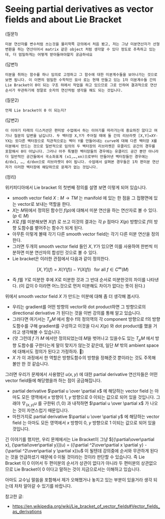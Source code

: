 # Seeing partial derivatives as vector fields and about Lie Bracket

(질문1)

```
미분 연산자를 변수처럼 쓰는것을 물리학쪽 강의에서 처음 봤고, 저는 그냥 미분연산자가 선형 변환을 하는 연산이어서 matrix 같은 object 처럼 생각할 수 있다 정도로 추측하고 있는데, 더 엄밀하게는 어떻게 받아들여야할지 궁금하네요
```

(답변1)

```
미분을 취하는 함수를 하나 임의로 고정하고 그 함수에 대한 미분계수들을 보아나가는 것으로 보면 됩니다. 이 이면의 엄밀한 수학적인 묘사 로는 현재 만들고 있는 1차 미분계수들 간의 Lie Bracket이 0이 되는 구조 하에서 작업을 하고 있으므로 그로 인하여 결과적으로 연산 순서가 무관하기에 정말로 숫자의 연산처럼 생각을 해도 되는 것입니다.
```

(질문2)

```
언제 Lie bracket이 0 이 되는지?
```

(답변2)

```
이 이야기 타래의 디스커션은 편미방 수업에서 하는 이야기를 따라가는데 중요하진 않다고 여기나 질문의 답변을 남깁니다. 두 벡터장 X,Y가 주어질 때에 둘 간의 리브라켓 [X,Y]=XY-YX는 또다른 벡터장으로 직관적으로는 벡터 Y를 만들어내는 curve에 대해 다른 벡터장 X를 미분해서 만드는 것으로 일반적으로 임의의 두 벡터장의 리브라켓은 유클리드 공간의 경우를 포함해서 0이 아닙니다. 그러나 아주 특별한 벡터장들의 경우에는 유클리드 공간 뿐만 아니라 더 일반적인 공간들에서 국소좌표계 (x1,…,xn)으로부터 만들어낸 벡터장들인 경우에는 d/dx1, …, d/dxn으로 리브라켓이 0이 됩니다. 수업에서 살펴본 경우들은 1차 편미분 연산자가 이러한 벡터장에 해당하므로 문제가 없는 것입니다.
```



(정리)



위키피디아에서 Lie bracket 의 첫번째 정의를 설명 보면 이렇게 되어 있습니다.

- smooth vector field $X: M \to TM$ 는 manifold 에 있는 한 점을 그 접평면에 있는 vector로 보내는 역할을 한다.
- $X$는 $M$위에서 정의된 함수인 $f(p)$에 대해서 미분 연산을 하는 연산자로 볼 수 있다. ($p \in M$)
- $X$로 $f$를 미분해보면 $X(f)$ 로 쓰고 이것의 결과는 각 $p$ 점마다 $X(p)$ 방향으로 $f$의 방향 도함수를 뱉어주는 함수가 되게 된다.
- 아무튼 이렇게 볼때 각기 다른 smooth vector field는 각기 다른 미분 연산을 정의한다.
- 그러면 두개의 smooth vector field 들인 $X, Y$가 있으면 이를 사용하여 한번씩 미분하면 미분 연산자의 합성인 것으로 볼 수 있다.
- Lie bracket은 이러한 관점에서 다음과 같이 정의한다.

$$
[X,Y](f)=X(Y(f))-Y(X(f))\;\;{\text{  for all }}f\in C^{\infty }(M)
$$

- 즉 $f$를 $Y$로 미분한 후에 $X$로 미분한 것과  그 반대 순서로 미분한것의 차이를 나타낸다. (이 값이 0 이라면 어느것으로 먼저 미분해도 차이가 없다는 뜻이 된다.)



위에서 smooth vector field $X$ 가 만드는 미분에 대해 좀 더 생각해 봅시다.

- 우리는 gradient를 어떤 방향의 vector와 dot product하면 그 방향으로의 directional derivative 가 된다는 것을 이번 강의를 통해 알고 있습니다.
- 그러다면 여기서는 $T_pM$ 에서 함수 f의 정의역의 각 component 방향으로 f의 방향도함수를 구해 gradient를 구성하고 이것을 다시 $X(p)$ 와 dot product를 했을 거라고 생각해볼 수 있습니다.
- (앗 그런데 $f$ 가 $M$ 에서만 정의되었는데 $M$을 벗어나고 있을수도 있는 $T_pM$ 에서 방향 도함수를 구한다는게 말이 맞지가 않는것 같은데, 일단 $M$ 밖의 ambient space 에 대해서도 정의가 된다고 가정하자. 🤔)
- $X$ 가 이 과정에서 한 역할은 방향도함수의 방향을 정해준것 뿐이라는 것도 주목해 볼만 한 것 같습니다.



그러면 우리가 문제에서 사용했던 $u(x,y)$ 에 대한 partial derivative 연산자들은 어떤 vector field들에 해당했을까 하는 점이 궁금해집니다.

- partial derivative $\partial u \over \partial x$ 에 해당하는 vector field 는 아마도 모든 영역에서 $x$ 방향이 1, $y$ 방향으로 0 이되는 값으로 되어 있을 것입니다. 그래야 $\nabla_{(x,y)}u$ 를 구한뒤 $(1,0)$ 과 내적하면 $\partial u \over \partial x$ 가 나오는 것이 자연스럽기 때문입니다.
- 마찬가지로 partial derivative $\partial u \over \partial y$ 에 해당하는 vector field 는 아마도 모든 영역에서 $x$ 방향이 0, $y$ 방향으로 1 이되는 값으로 되어 있을 것입니다. 

긴 이야기를 했지만, 우리 문제에서는 Lie Bracket이 그냥 $[{\partial\over\partial x}, {\partial\over\partial y}](u) = ({\partial ^2\over\partial x \partial y} - {\partial ^2\over\partial y \partial x})u$ 이 될텐데 강의중에 순서와 무관하게 된다는 것을 언급하셨기 때문에 0 이될 것이라는 것이라 판단할 수 있습니다. 즉 Lie Bracket 이 0 이어서 두 편미분의 순서가 상관이 없다가 아니라 두 편미분의 상관없으므로 Lie Bracket이 0 이다고 말하는 것이 지금으로서는 이해하고 있습니다.

아마도 교수님 말씀을 포함해서 제가 오해했거나 놓치고 있는 부분이 있을거라 생각 되는데 차차 알아갈 수 있기를 바랍니다. 



참고한 글:

- https://en.wikipedia.org/wiki/Lie_bracket_of_vector_fields#Vector_fields_as_derivations

